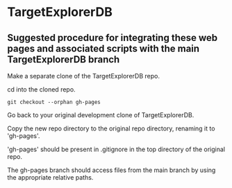 TargetExplorerDB
================

Suggested procedure for integrating these web pages and associated scripts with the main TargetExplorerDB branch
----------------------------------------------------------------------------------------------------------------

Make a separate clone of the TargetExplorerDB repo.

cd into the cloned repo.

    git checkout --orphan gh-pages

Go back to your original development clone of TargetExplorerDB.

Copy the new repo directory to the original repo directory, renaming it to 'gh-pages'.

'gh-pages' should be present in .gitignore in the top directory of the original repo.

The gh-pages branch should access files from the main branch by using the appropriate relative paths.

